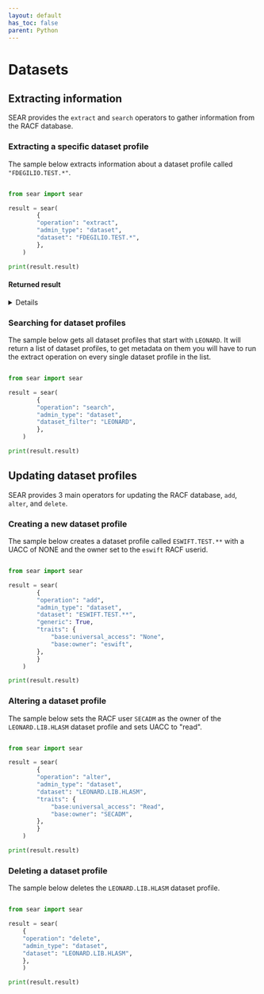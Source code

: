 ```yaml
---
layout: default
has_toc: false
parent: Python
---
```



# Datasets

## Extracting information

SEAR provides the `extract` and `search` operators to gather information from the RACF database.

### Extracting a specific dataset profile

The sample below extracts information about a dataset profile called `"FDEGILIO.TEST.*"`.

```python

from sear import sear

result = sear(
        {
        "operation": "extract",
        "admin_type": "dataset",
        "dataset": "FDEGILIO.TEST.*",
        },
    )

print(result.result)
```

#### Returned result

<details>

```python
{
  "profile": {
    "base": {
      "base:alter_access_count": 0,
      "base:auditing": "FAILURES(READ)",
      "base:control_access_count": 0,
      "base:create_date": "03/19/24",
      "base:creation_group_name": "SYS1",
      "base:dataset_type": "NON-VSAM",
      "base:erase_datasets_on_delete": false,
      "base:global_auditing": "NONE",
      "base:high_level_qualifier_is_group": false,
      "base:last_change_date": "03/19/24",
      "base:last_reference_date": "03/19/24",
      "base:level": 0,
      "base:owner": "LEONARD",
      "base:read_access_count": 0,
      "base:universal_access": "NONE",
      "base:update_access_count": 0,
      "base:warn_on_insufficient_access": false
    }
  },
  "return_codes": {
    "racf_reason_code": 0,
    "racf_return_code": 0,
    "saf_return_code": 0,
    "sear_return_code": 0
  }
}
```

</details>

### Searching for dataset profiles

The sample below gets all dataset profiles that start with `LEONARD`. It will return a list of dataset profiles, to get metadata on them you will have to run the extract operation on every single dataset profile in the list.

```python

from sear import sear

result = sear(
        {
        "operation": "search",
        "admin_type": "dataset",
        "dataset_filter": "LEONARD",
        },
    )

print(result.result)
```

## Updating dataset profiles

SEAR provides 3 main operators for updating the RACF database, `add`, `alter`, and `delete`.

### Creating a new dataset profile

The sample below creates a dataset profile called `ESWIFT.TEST.**` with a UACC of NONE and the owner set to the `eswift` RACF userid.

```python

from sear import sear

result = sear(
        {
        "operation": "add",
        "admin_type": "dataset",
        "dataset": "ESWIFT.TEST.**",
        "generic": True,
        "traits": {
            "base:universal_access": "None",
            "base:owner": "eswift",
        },
        }
    )

print(result.result)
```

### Altering a dataset profile

The sample below sets the RACF user `SECADM` as the owner of the `LEONARD.LIB.HLASM` dataset profile and sets UACC to "read".

```python

from sear import sear

result = sear(
        {
        "operation": "alter",
        "admin_type": "dataset",
        "dataset": "LEONARD.LIB.HLASM",
        "traits": {
            "base:universal_access": "Read",
            "base:owner": "SECADM",
        },
        }
    )

print(result.result)
```

### Deleting a dataset profile

The sample below deletes the `LEONARD.LIB.HLASM` dataset profile.

```python

from sear import sear

result = sear(
    {
    "operation": "delete",
    "admin_type": "dataset",
    "dataset": "LEONARD.LIB.HLASM",
    },
    )

print(result.result)
```
